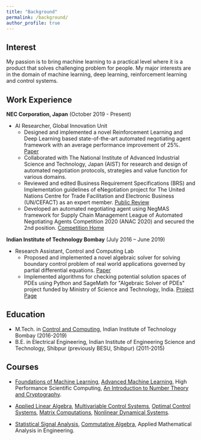```yaml
---
title: "Background"
permalink: /background/
author_profile: true
---
```


Interest
------
My passion is to bring machine learning to a practical level where it is a product that solves challenging problem for people.
My major interests are in the domain of machine learning, deep learning, reinforcement learning and control systems.


Work Experience
------
**NEC Corporation, Japan**
(October 2019 - Present)

* AI Researcher, Global Innovation Unit
    * Designed and implemented a novel Reinforcement Learning and Deep Learning based state-of-the-art automated negotiating agent framework with an average performance improvement of 25%. [Paper](https://dl.acm.org/doi/10.5555/3463952.3464087)
    * Collaborated with The National Institute of Advanced Industrial Science and Technology, Japan (AIST) for research and design of automated negotiation protocols, strategies and value function for various domains.
    * Reviewed and edited Business Requirement Specifications (BRS) and Implementation guidelines of eNegotiation project for The United Nations Centre for Trade Facilitation and Electronic Business (UN/CEFACT) as an expert member. [Public Review](https://uncefact.unece.org/display/uncefactpublicreview/Public+Review%3A+E-NEGOTIATION+BRS)
    * Developed an automated negotiating agent using NegMAS framework for Supply Chain Management League of Automated Negotiating Agents Competition 2020 (ANAC 2020) and secured the 2nd position. [Competition Home](http://web.tuat.ac.jp/~katfuji/ANAC2020/#:~:text=ANAC%202020%20will%20go%20ahead,postponed%20until%2014th%20July%2C%202020.)



**Indian Institute of Technology Bombay**
(July 2016 – June 2019)

* Research Assistant, Control and Computing Lab
    * Proposed and implemented a novel algebraic solver for solving boundary control problem of real world applications governed by partial differential equations. [Paper](https://www.ee.iitb.ac.in/~debasattam/papers/SIAMPD19_ayan.pdf)
    * Implemented algorithms for checking potential solution spaces of PDEs using Python and SageMath for "Algebraic Solver of PDEs" project funded by Ministry of Science and Technology, India. [Project Page](https://www.ee.iitb.ac.in/~debasattam/ASOP.html)




Education
-----
* M.Tech. in [Control and Computing](https://www.ee.iitb.ac.in/~ccgroup/), Indian Institute of Technology Bombay (2016-2019)
* B.E. in Electrical Engineering, Indian Institute of Engineering Science and Technology, Shibpur (previously BESU, Shibpur) (2011-2015)



Courses
-----
* [Foundations of Machine Learning](https://www.cse.iitb.ac.in/~cs725/),
  [Advanced Machine Learning](https://www.cse.iitb.ac.in/~sunita/cs726/),
  High Performance Scientific Computing,
  [An Introduction to Number Theory and Cryptography](https://www.ee.iitb.ac.in/~sarva/courses/EE720/Spring2018.html).

* [Applied Linear Algebra](https://www.ee.iitb.ac.in/~debasattam/ee635.html),
 [Multivariable Control Systems](https://www.ee.iitb.ac.in/~dc/EE640/),
 [Optimal Control Systems](https://www.ee.iitb.ac.in/~dc/EE622/),
 [Matrix Computations](https://www.ee.iitb.ac.in/web/academics/courses/EE636),
 [Nonlinear Dynamical Systems](https://www.ee.iitb.ac.in/~dc/EE613/).

* [Statistical Signal Analysis](https://www.ee.iitb.ac.in/~jayakrishnan.nair/courses/Autumn17-EE601/),
 [Commutative Algebra](http://www.math.iitb.ac.in/~srg/Lecnotes/afspune_des.html),
  Applied Mathematical Analysis in Engineering.
